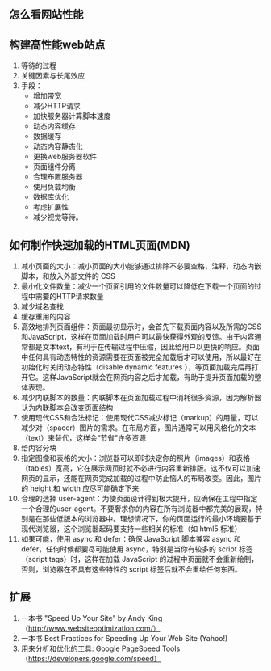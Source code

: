 ## 怎么看网站性能


## 构建高性能web站点
1. 等待的过程
2. 关键因素与长尾效应
3. 手段：
    * 增加带宽
    * 减少HTTP请求
    * 加快服务器计算脚本速度
    * 动态内容缓存
    * 数据缓存
    * 动态内容静态化
    * 更换web服务器软件
    * 页面组件分离
    * 合理布置服务器
    * 使用负载均衡
    * 数据库优化
    * 考虑扩展性
    * 减少视觉等待。


## 如何制作快速加载的HTML页面(MDN)
1. 减小页面的大小：减小页面的大小能够通过排除不必要空格，注释，动态内嵌脚本，和放入外部文件的 CSS
2. 最小化文件数量：减少一个页面引用的文件数量可以降低在下载一个页面的过程中需要的HTTP请求数量
3. 减少域名查找
4. 缓存重用的内容
5. 高效地排列页面组件：页面最初显示时，会首先下载页面内容以及所需的CSS和JavaScript，这样在页面加载时用户可以最快获得外观的反馈。由于内容通常都是文本text，有利于在传输过程中压缩，因此给用户以更快的响应。页面中任何具有动态特性的资源需要在页面被完全加载后才可以使用，所以最好在初始化时关闭动态特性（disable dynamic features ），等页面加载完后再打开它。这样JavaScript就会在网页内容之后才加载，有助于提升页面加载的整体表现。
6. 减少内联脚本的数量：内联脚本在页面加载过程中消耗很多资源，因为解析器认为内联脚本会改变页面结构
7. 使用现代CSS和合法标记：使用现代CSS减少标记（markup）的用量，可以减少对（spacer）图片的需求。在布局方面，图片通常可以用风格化的文本（text）来替代，这样会“节省”许多资源
8. 给内容分块
9. 指定图像和表格的大小：浏览器可以即时决定你的照片（images）和表格（tables）宽高，它在展示网页时就不必进行内容重新排版。这不仅可以加速网页的显示，还能在网页完成加载的过程中防止恼人的布局改变。因此，图片的 height 和 width 应尽可能确定下来
10. 合理的选择 user-agent：为使页面设计得到极大提升，应确保在工程中指定一个合理的user-agent。不要奢求你的内容在所有浏览器中都完美的展现，特别是在那些低版本的浏览器中。理想情况下，你的页面运行的最小环境要基于现代浏览器，这个浏览器起码要支持一些相关的标准（如 html5 标准）
11. 如果可能，使用 async 和 defer：确保 JavaScript 脚本兼容 async 和 defer，任何时候都要尽可能使用 async，特别是当你有较多的 script 标签（script tags）时，这样在加载 JavaScript 的过程中页面就不会重新绘制，否则，浏览器在不具有这些特性的 script 标签后就不会重绘任何东西。

## 扩展
1. 一本书   "Speed Up Your Site" by Andy King（http://www.websiteoptimization.com/）
2. 一本书 Best Practices for Speeding Up Your Web Site (Yahoo!)
3. 用来分析和优化的工具: Google PageSpeed Tools（https://developers.google.com/speed）